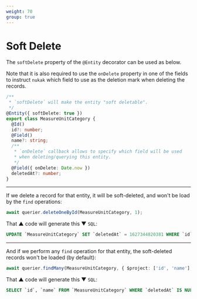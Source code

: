 ```yaml
---
weight: 70
group: true
---
```


# Soft Delete

The `softDelete` property of the `@Entity` decorator can be used as below.

Note that it is also required to use the `onDelete` property in one of the fields to instruct `nukak` which field to use as the deletion mark when deleting the records.

```ts
/**
 * `softDelete` will make the entity "soft deletable".
 */
@Entity({ softDelete: true })
export class MeasureUnitCategory {
  @Id()
  id?: number;
  @Field()
  name?: string;
  /**
   * `onDelete` callback allows to specify which field will be used
   * when deleting/querying this entity.
   */
  @Field({ onDelete: Date.now })
  deletedAt?: number;
}
```

---

If we delete a record for that entity, it will be soft-deleted, and won't be load by the `find` operations:

```ts
await querier.deleteOneById(MeasureUnitCategory, 1);
```

That &#9650; code will generate this &#9660; `SQL`:

```sql
UPDATE `MeasureUnitCategory` SET `deletedAt` = 1627344820381 WHERE `id` 1
```

---

And if we perform any `find` operation for that entity, the soft-deleted records won't be loaded (by default):

```ts
await querier.findMany(MeasureUnitCategory, { $project: ['id', 'name'], $limit: 100 });
```

That &#9650; code will generate this &#9660; `SQL`:

```sql
SELECT `id`, `name` FROM `MeasureUnitCategory` WHERE `deletedAt` IS NULL LIMIT 100
```
